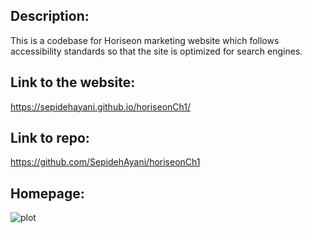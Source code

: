 ## Description:

This is a codebase for Horiseon marketing website which follows accessibility standards so that the site is optimized for search engines.

## Link to the website:
https://sepidehayani.github.io/horiseonCh1/

## Link to repo:
https://github.com/SepidehAyani/horiseonCh1

## Homepage:
![plot](./assets/images/Horiseon-Homepage.png)